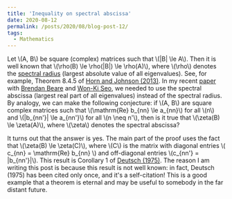 ```yaml
---
title: 'Inequality on spectral abscissa'
date: 2020-08-12
permalink: /posts/2020/08/blog-post-12/
tags:
  - Mathematics
---
```


Let \\(A, B\\) be square (complex) matrices such that \\(\|B\| \le A\\). Then it is well known that \\(\rho(B) \le \rho(\|B\|) \le \rho(A)\\), where \\(\rho\\) denotes the [spectral radius](https://en.wikipedia.org/wiki/Spectral_radius) (largest absolute value of all eigenvalues). See, for example, Theorem 8.4.5 of [Horn and Johnson (2013)](https://www.amazon.com/Matrix-Analysis-Second-Roger-Horn/dp/0521548233). In my recent [paper](https://doi.org/10.1017/S0266466621000268) with [Brendan Beare](https://www.brendanbeare.com/) and [Won-Ki Seo](https://sites.google.com/site/wkseo86/), we needed to use the spectral abscissa (largest real part of all eigenvalues) instead of the spectral radius. By analogy, we can make the following conjecture: if \\(A, B\\) are square complex matrices such that \\(\mathrm{Re} b_{nn} \le a_{nn}\\) for all \\(n\\) and \\(\|b_{nn'}\| \le a_{nn'}\\) for all \\(n \neq n'\\), then is it true that \\(\zeta(B) \le \zeta(A)\\), where \\(\zeta\\) denotes the spectral abscissa?

It turns out that the answer is yes. The main part of the proof uses the fact that \\(\zeta(B) \le \zeta(C)\\), where \\(C\\) is the matrix with diagonal entries \\( c_{nn} = \mathrm{Re} b_{nn} \\) and off-diagonal entries \\(c_{nn'} = \|b_{nn'}\|\\). This result is Corollary 1 of [Deutsch (1975)](https://doi.org/10.1016/0022-247X(75)90038-4). The reason I am writing this post is because this result is not well known: in fact, Deutsch (1975) has been cited only once, and it's a self-citation! This is a good example that a theorem is eternal and may be useful to somebody in the far distant future.

